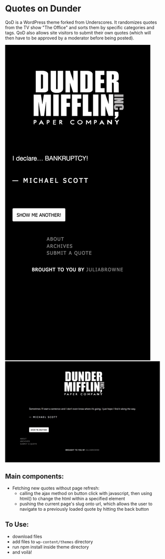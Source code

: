 # Quotes on Dunder

QoD is a WordPress theme forked from Underscores. It randomizes quotes from the TV show "The Office" and sorts them by specific categories and tags. QoD also allows site visitors to submit their own quotes (which will then have to be approved by a moderator before being posted).

![QoD Example Mobile](/images/readme-img-mobile.png) ![QoD Example Desktop](/images/readme-img-desktop.png)


## Main components:

* Fetching new quotes without page refresh:
    * calling the ajax method on button click with javascript, then using html() to change the html within a specified element
    * pushing the current page's slug onto url, which allows the user to navigate to a previously loaded quote by hitting the back button

## To Use:

* download files
* add files to `wp-content/themes` directory
* run npm install inside theme directory
* and voilà!